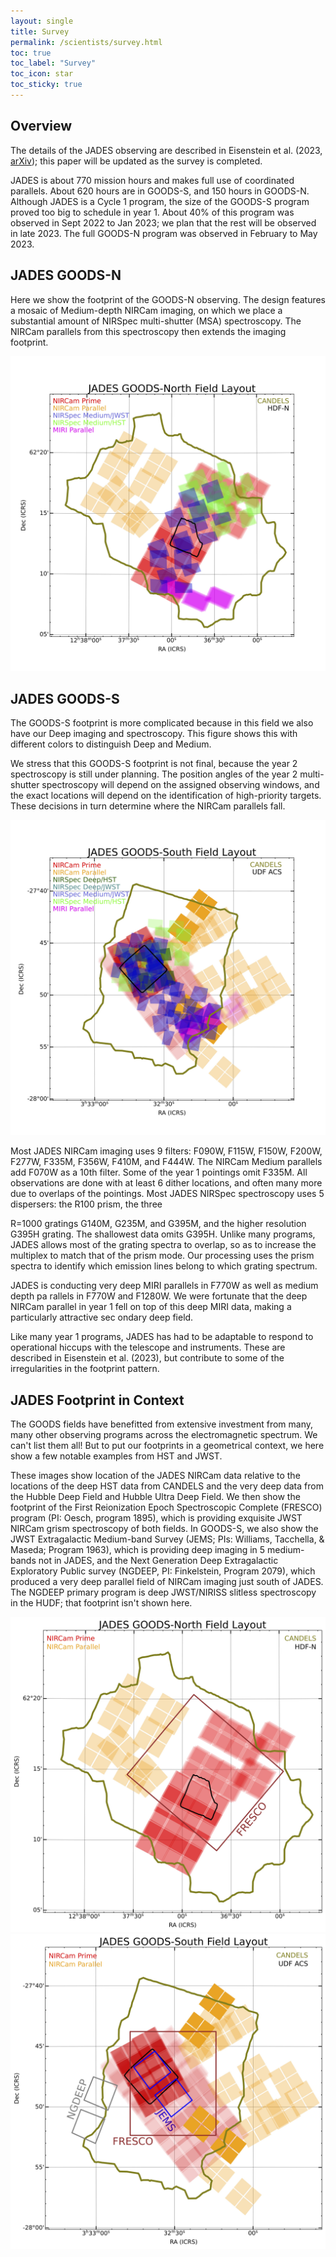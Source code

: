 ```yaml
---
layout: single
title: Survey
permalink: /scientists/survey.html
toc: true
toc_label: "Survey"
toc_icon: star
toc_sticky: true
---
```


## Overview 

The details of the JADES observing are described in 
Eisenstein et al. (2023, [arXiv](https://arxiv.org/abs/arXiv:2306.02465)); this paper will be 
updated as the survey is completed.

JADES is about 770 mission hours and makes full use 
of coordinated parallels. About 620 hours are in GOODS-S, 
and 150 hours in GOODS-N. Although JADES is a Cycle 1 program, 
the size of the GOODS-S program proved too big to schedule in year 1. 
About 40% of this program was observed in Sept 2022 to Jan 2023; we 
plan that the rest will be observed in late 2023. The full GOODS-N program was observed in February to May 2023.

## JADES GOODS-N
Here we show the footprint of the GOODS-N observing. 
The design features a mosaic of Medium-depth NIRCam imaging, on which we 
place a substantial amount of NIRSpec multi-shutter (MSA) spectroscopy. 
The NIRCam parallels from this spectroscopy then extends the imaging footprint.

![JADES GOODS-N](/assets/images/jadesgoodsn_may2023_all.jpg)

## JADES GOODS-S

The GOODS-S footprint is more complicated because in this field we also have 
our Deep imaging and spectroscopy. This figure shows this with different 
colors to distinguish Deep and Medium.

We stress that this GOODS-S footprint is not final, because the year 2 spectroscopy 
is still under planning. The position angles of the year 2 multi-shutter spectroscopy 
will depend on the assigned observing windows, and the exact locations will depend 
on the identification of high-priority targets. These decisions in turn determine where the NIRCam parallels fall.

![JADES GOODS-S](/assets/images/jadesgoodss_may2023_all.jpg)

Most JADES NIRCam imaging uses 9 filters: F090W, F115W, F150W, F200W, F277W, F335M, F356W, 
F410M, and F444W. The NIRCam Medium parallels add F070W as a 10th filter. Some of the 
year 1 pointings omit F335M. All observations are done with
at least 6 dither locations, and often many more due to overlaps of the pointings.
Most JADES NIRSpec spectroscopy uses 5 dispersers: the R100 prism, the three

R=1000 gratings G140M, G235M, and G395M, and the higher resolution G395H grating. 
The shallowest data omits G395H. Unlike many programs, JADES allows most of the 
grating spectra to overlap, so as to increase the multiplex to match that 
of the prism mode. Our processing uses the prism spectra to identify which 
emission lines belong to which grating spectrum.

JADES is conducting very deep MIRI parallels in F770W as well as medium depth pa
rallels in F770W and F1280W. We were fortunate that the deep NIRCam parallel in
 year 1 fell on top of this deep MIRI data, making a particularly attractive sec
ondary deep field.

Like many year 1 programs, JADES has had to be adaptable to respond to operational hiccups with the telescope and instruments. These are described in Eisenstein et al. (2023), but contribute to some of the irregularities in the footprint pattern.

## JADES Footprint in Context

The GOODS fields have benefitted from extensive investment from many, many
other observing programs across the electromagnetic spectrum.  We can't list 
them all!  But to put our footprints in a geometrical context, we here show 
a few notable examples from HST and JWST.

These images show location of the JADES NIRCam data relative to 
the locations of the deep HST data from CANDELS and the
very deep data from the Hubble Deep Field and Hubble Ultra Deep Field.  We 
then show the footprint of the 
First Reionization Epoch Spectroscopic Complete 
(FRESCO) program (PI: Oesch, program 1895), which is providing exquisite 
JWST NIRCam grism spectroscopy of both fields.
In GOODS-S, we also show the JWST Extragalactic Medium-band Survey 
(JEMS; PIs: Williams, Tacchella, & Maseda; Program 1963), which is
providing deep imaging in 5 medium-bands not in JADES,
and the Next Generation Deep Extragalactic Exploratory Public survey 
(NGDEEP, PI: Finkelstein, Program 2079), which produced a very deep 
parallel field of NIRCam imaging just south of JADES.  The NGDEEP 
primary program is deep JWST/NIRISS slitless spectroscopy in the HUDF;
that footprint isn't shown here.

![JADES GOODS-N](/assets/images/jadesgoodsn_may2023_nc_ncp_others.jpg)
![JADES GOODS-S](/assets/images/jadesgoodss_may2023_nc_ncp_others.jpg)
